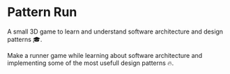 # Pattern Run

A small 3D game to learn and understand software architecture and design patterns 🎓.

Make a runner game while learning about software architecture and implementing some of the most usefull design patterns 🔥.